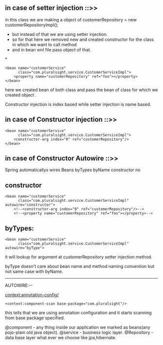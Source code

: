 in case of setter injection ::>>
-------------------------------------

in this class we are making a object of customerRepository = new customerRepositoryImpl();
* but instead of that we are using setter injection.
* so for that here we removed new and created constructor for the class in which we want to call method
* and in bean xml file pass object of that.

*<bean name="foo" class="com.pluralsight.repositoty.HibernateCustomerRepositoryImpl" />

    <bean name="customerService"
          class="com.pluralsight.service.CustomerServiceImpl">
        <property name="customerRepository" ref="foo"></property>
    </bean>

here we created bean of both class and pass the bean of class for which we created object .

Constructor injection is index based while setter injection is name based.


in case of Constructor injection ::>>
-------------------------------------


<bean name="customerRepository" class="com.pluralsight.repositoty.HibernateCustomerRepositoryImpl" />

    <bean name="customerService"
          class="com.pluralsight.service.CustomerServiceImpl">
        <constructor-arg index="0" ref="customerRepository"/>
    </bean>

in case of Constructor Autowire ::>>
-------------------------------------
Spring automaticallys wires Beans
byTypes
byName
constructor
no

constructor
-----------
<bean name="customerRepository" class="com.pluralsight.repositoty.HibernateCustomerRepositoryImpl" />

    <bean name="customerService"
          class="com.pluralsight.service.CustomerServiceImpl" autowire="constructor">
        <!--<constructor-arg index="0" ref="customerRepository"/>-->
        <!--<property name="customerRepository" ref="foo"></property>-->
</bean>



byTypes:
----------

    <bean name="customerService"
          class="com.pluralsight.service.CustomerServiceImpl" autowire="byType">

it will lookup for argument at customerRepository setter injection method.

byType doesn't care about bean name and method naming convention but not same case with byName.


-------------------------------------
AUTOWIRE:--

 <context:annotation-config/>
    
    <context:component-scan base-package="com.pluralsight"/>



this tells that we are using annotation configuration and it starts scanning from base package specified.


@component - any thing inside our application we marked as beans(any pojo-plain old java object).
@service - business logic layer.
@Repository - data base layer what ever we choose like jpa,hibernate.
